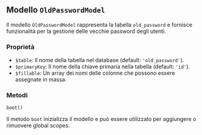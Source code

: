 ## Modello `OldPasswordModel`

Il modello `OldPasswordModel` rappresenta la tabella `old_password` e fornisce funzionalità per la gestione delle vecchie password degli utenti.

### Proprietà

* `$table`: Il nome della tabella nel database (default: `'old_password'`).
* `$primaryKey`: Il nome della chiave primaria nella tabella (default: `'id'`).
* `$fillable`: Un array dei nomi delle colonne che possono essere assegnate in massa.

### Metodi

```
boot()
```

Il metodo `boot` inizializza il modello e può essere utilizzato per aggiungere o rimuovere global scopes.
